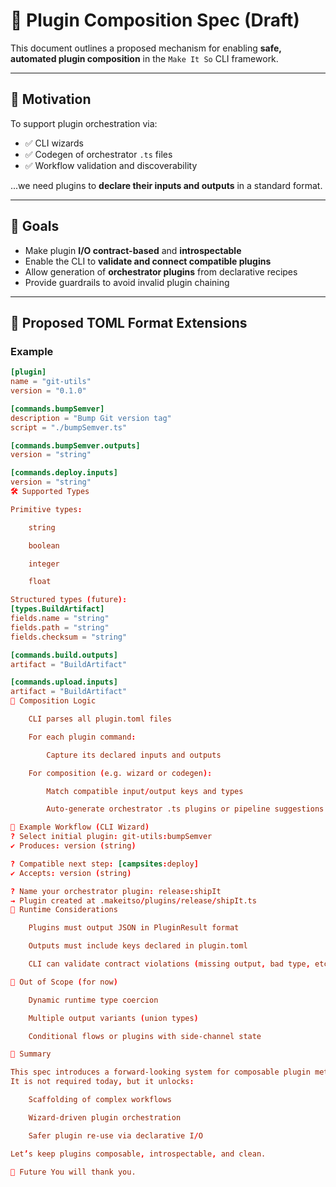 # 🧩 Plugin Composition Spec (Draft)

This document outlines a proposed mechanism for enabling **safe, automated plugin composition** in the `Make It So` CLI framework.

---

## 🎯 Motivation

To support plugin orchestration via:
- ✅ CLI wizards
- ✅ Codegen of orchestrator `.ts` files
- ✅ Workflow validation and discoverability

...we need plugins to **declare their inputs and outputs** in a standard format.

---

## 🧱 Goals

- Make plugin **I/O contract-based** and **introspectable**
- Enable the CLI to **validate and connect compatible plugins**
- Allow generation of **orchestrator plugins** from declarative recipes
- Provide guardrails to avoid invalid plugin chaining

---

## 🧩 Proposed TOML Format Extensions

### Example

```toml
[plugin]
name = "git-utils"
version = "0.1.0"

[commands.bumpSemver]
description = "Bump Git version tag"
script = "./bumpSemver.ts"

[commands.bumpSemver.outputs]
version = "string"

[commands.deploy.inputs]
version = "string"
🛠 Supported Types

Primitive types:

    string

    boolean

    integer

    float

Structured types (future):
[types.BuildArtifact]
fields.name = "string"
fields.path = "string"
fields.checksum = "string"

[commands.build.outputs]
artifact = "BuildArtifact"

[commands.upload.inputs]
artifact = "BuildArtifact"
🔄 Composition Logic

    CLI parses all plugin.toml files

    For each plugin command:

        Capture its declared inputs and outputs

    For composition (e.g. wizard or codegen):

        Match compatible input/output keys and types

        Auto-generate orchestrator .ts plugins or pipeline suggestions

💬 Example Workflow (CLI Wizard)
? Select initial plugin: git-utils:bumpSemver
✔ Produces: version (string)

? Compatible next step: [campsites:deploy]
✔ Accepts: version (string)

? Name your orchestrator plugin: release:shipIt
→ Plugin created at .makeitso/plugins/release/shipIt.ts
🧪 Runtime Considerations

    Plugins must output JSON in PluginResult format

    Outputs must include keys declared in plugin.toml

    CLI can validate contract violations (missing output, bad type, etc.)

🚫 Out of Scope (for now)

    Dynamic runtime type coercion

    Multiple output variants (union types)

    Conditional flows or plugins with side-channel state

📌 Summary

This spec introduces a forward-looking system for composable plugin metadata.
It is not required today, but it unlocks:

    Scaffolding of complex workflows

    Wizard-driven plugin orchestration

    Safer plugin re-use via declarative I/O

Let’s keep plugins composable, introspectable, and clean.

🧠 Future You will thank you.
